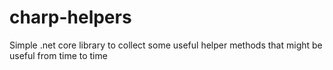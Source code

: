 # charp-helpers
Simple .net core library to collect some useful helper methods that might be useful from time to time
